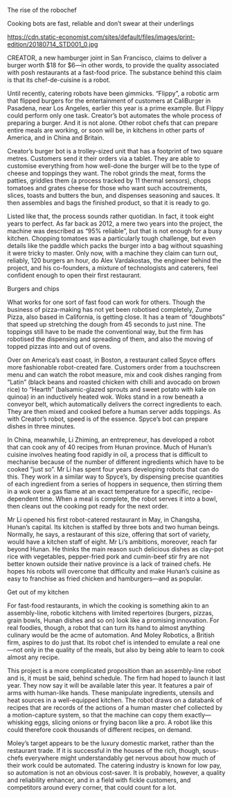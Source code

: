 The rise of the robochef

Cooking bots are fast, reliable and don’t swear at their underlings

https://cdn.static-economist.com/sites/default/files/images/print-edition/20180714_STD001_0.jpg


CREATOR, a new hamburger joint in San Francisco, claims to deliver a burger worth $18 for $6—in other words, to provide the quality associated with posh restaurants at a fast-food price. The substance behind this claim is that its chef-de-cuisine is a robot.

Until recently, catering robots have been gimmicks. “Flippy”, a robotic arm that flipped burgers for the entertainment of customers at CaliBurger in Pasadena, near Los Angeles, earlier this year is a prime example. But Flippy could perform only one task. Creator’s bot automates the whole process of preparing a burger. And it is not alone. Other robot chefs that can prepare entire meals are working, or soon will be, in kitchens in other parts of America, and in China and Britain.

Creator’s burger bot is a trolley-sized unit that has a footprint of two square metres. Customers send it their orders via a tablet. They are able to customise everything from how well-done the burger will be to the type of cheese and toppings they want. The robot grinds the meat, forms the patties, griddles them (a process tracked by 11 thermal sensors), chops tomatoes and grates cheese for those who want such accoutrements, slices, toasts and butters the bun, and dispenses seasoning and sauces. It then assembles and bags the finished product, so that it is ready to go.

Listed like that, the process sounds rather quotidian. In fact, it took eight years to perfect. As far back as 2012, a mere two years into the project, the machine was described as “95% reliable”, but that is not enough for a busy kitchen. Chopping tomatoes was a particularly tough challenge, but even details like the paddle which packs the burger into a bag without squashing it were tricky to master. Only now, with a machine they claim can turn out, reliably, 120 burgers an hour, do Alex Vardakostas, the engineer behind the project, and his co-founders, a mixture of technologists and caterers, feel confident enough to open their first restaurant.

Burgers and chips

What works for one sort of fast food can work for others. Though the business of pizza-making has not yet been robotised completely, Zume Pizza, also based in California, is getting close. It has a team of “doughbots” that speed up stretching the dough from 45 seconds to just nine. The toppings still have to be made the conventional way, but the firm has robotised the dispensing and spreading of them, and also the moving of topped pizzas into and out of ovens.

Over on America’s east coast, in Boston, a restaurant called Spyce offers more fashionable robot-created fare. Customers order from a touchscreen menu and can watch the robot measure, mix and cook dishes ranging from “Latin” (black beans and roasted chicken with chilli and avocado on brown rice) to “Hearth” (balsamic-glazed sprouts and sweet potato with kale on quinoa) in an inductively heated wok. Woks stand in a row beneath a conveyor belt, which automatically delivers the correct ingredients to each. They are then mixed and cooked before a human server adds toppings. As with Creator’s robot, speed is of the essence. Spyce’s bot can prepare dishes in three minutes.

In China, meanwhile, Li Zhiming, an entrepreneur, has developed a robot that can cook any of 40 recipes from Hunan province. Much of Hunan’s cuisine involves heating food rapidly in oil, a process that is difficult to mechanise because of the number of different ingredients which have to be cooked “just so”. Mr Li has spent four years developing robots that can do this. They work in a similar way to Spyce’s, by dispensing precise quantities of each ingredient from a series of hoppers in sequence, then stirring them in a wok over a gas flame at an exact temperature for a specific, recipe-dependent time. When a meal is complete, the robot serves it into a bowl, then cleans out the cooking pot ready for the next order.

Mr Li opened his first robot-catered restaurant in May, in Changsha, Hunan’s capital. Its kitchen is staffed by three bots and two human beings. Normally, he says, a restaurant of this size, offering that sort of variety, would have a kitchen staff of eight. Mr Li’s ambitions, moreover, reach far beyond Hunan. He thinks the main reason such delicious dishes as clay-pot rice with vegetables, pepper-fried pork and cumin-beef stir fry are not better known outside their native province is a lack of trained chefs. He hopes his robots will overcome that difficulty and make Hunan’s cuisine as easy to franchise as fried chicken and hamburgers—and as popular.

Get out of my kitchen

For fast-food restaurants, in which the cooking is something akin to an assembly-line, robotic kitchens with limited repertoires (burgers, pizzas, grain bowls, Hunan dishes and so on) look like a promising innovation. For real foodies, though, a robot that can turn its hand to almost anything culinary would be the acme of automation. And Moley Robotics, a British firm, aspires to do just that. Its robot chef is intended to emulate a real one—not only in the quality of the meals, but also by being able to learn to cook almost any recipe.

This project is a more complicated proposition than an assembly-line robot and is, it must be said, behind schedule. The firm had hoped to launch it last year. They now say it will be available later this year. It features a pair of arms with human-like hands. These manipulate ingredients, utensils and heat sources in a well-equipped kitchen. The robot draws on a databank of recipes that are records of the actions of a human master chef collected by a motion-capture system, so that the machine can copy them exactly—whisking eggs, slicing onions or frying bacon like a pro. A robot like this could therefore cook thousands of different recipes, on demand.

Moley’s target appears to be the luxury domestic market, rather than the restaurant trade. If it is successful in the houses of the rich, though, sous-chefs everywhere might understandably get nervous about how much of their work could be automated. The catering industry is known for low pay, so automation is not an obvious cost-saver. It is probably, however, a quality and reliability enhancer, and in a field with fickle customers, and competitors around every corner, that could count for a lot.
